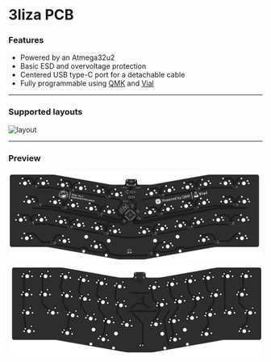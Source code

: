 # 3liza PCB

### Features

- Powered by an Atmega32u2
- Basic ESD and overvoltage protection
- Centered USB type-C port for a detachable cable
- Fully programmable using [QMK](https://qmk.fm) and [Vial](https://get.vial.today)

---

### Supported layouts

<img src="https://i.imgur.com/PxcwWuB.png" alt="layout"/>

---

### Preview

<img src="pcb_back.png" alt="pcb_back" width="800"/>
<img src="pcb_front.png" alt="pcb_front" width="800"/>
